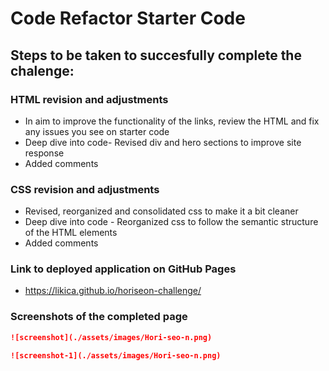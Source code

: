 # Code Refactor Starter Code

## Steps to be taken to succesfully complete the chalenge:
### HTML revision and adjustments
* In aim to improve the functionality of the links, review the HTML and fix any issues you see on starter code
* Deep dive into code- Revised div and hero sections to improve site response
* Added comments


### CSS revision and adjustments
* Revised, reorganized and consolidated css to make it a bit cleaner 
* Deep dive into code - Reorganized css to follow the semantic structure of the HTML elements
* Added comments

### Link to deployed application on GitHub Pages
* https://likica.github.io/horiseon-challenge/

### Screenshots of the completed page

```md
![screenshot](./assets/images/Hori-seo-n.png)
```
```md
![screenshot-1](./assets/images/Hori-seo-n.png)
```
